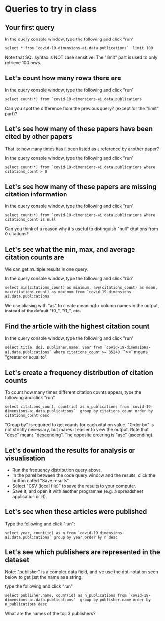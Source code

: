 
# Queries to try in class



## Your first query

In the query console window, type the following and click "run"

``select * from `covid-19-dimensions-ai.data.publications` 
limit 100``

Note that SQL syntax is NOT case sensitive. The "limit" part is used to only retrieve 100 rows.

## Let's count how many rows there are

In the query console window, type the following and click "run"

``select count(*) from `covid-19-dimensions-ai.data.publications``

Can you spot the difference from the previous query? (except for the "limit" part)?

## Let's see how many of these papers have been cited by other papers

That is: how many times has it been listed as a reference by another paper?

In the query console window, type the following and click "run"

``select count(*) from `covid-19-dimensions-ai.data.publications
where citations_count > 0
``

## Let's see how many of these papers are missing citation information

In the query console window, type the following and click "run"

``select count(*) from `covid-19-dimensions-ai.data.publications
where citations_count is null
``

Can you think of a reason why it's useful to distinguish "null" citations from 0 citations?


## Let's see what the min, max, and average citation counts are

We can get multiple results in one query.

In the query console window, type the following and click "run"

``select min(citations_count) as minimum, avg(citations_count) as mean, max(citations_count) as maximum from `covid-19-dimensions-ai.data.publications``

We use aliasing with "as" to create meaningful column names in the output, instead of the default "f0_", "f1_", etc.

## Find the article with the highest citation count

In the query console window, type the following and click "run"

``select title, doi, publisher.name, year from `covid-19-dimensions-ai.data.publications`
where citations_count >= 35240
``
">=" means "greater or equal to".

## Let's create a frequency distribution of citation counts

To count how many times different citation counts appear, type the following and click "run"

``select citations_count, count(id) as n_publications from `covid-19-dimensions-ai.data.publications` 
group by citations_count
order by citations_count desc``

"Group by" is required to get counts for each citation value.
"Order by" is not strictly necessary, but makes it easier to view the output.
Note that "desc" means "descending". The opposite ordering is "asc" (ascending).

## Let's download the results for analysis or visualisation

* Run the frequency distribution query above. 
* In the panel between the code query window and the results, click the button called "Save results"
* Select "CSV (local file)" to save the results to your computer.
* Save it, and open it with another programme (e.g. a spreadsheet application or R).

## Let's see when these articles were published

Type the following and click "run":

``
select year, count(id) as n from `covid-19-dimensions-ai.data.publications`
group by year
order by n desc
``

## Let's see which publishers are represented in the dataset

Note: "publisher" is a complex data field, and we use the dot-notation seen below to get just the name as a string.

type the following and click "run"

``select publisher.name, count(id) as n_publications from `covid-19-dimensions-ai.data.publications` 
group by publisher.name
order by n_publications desc``

What are the names of the top 3 publishers?


